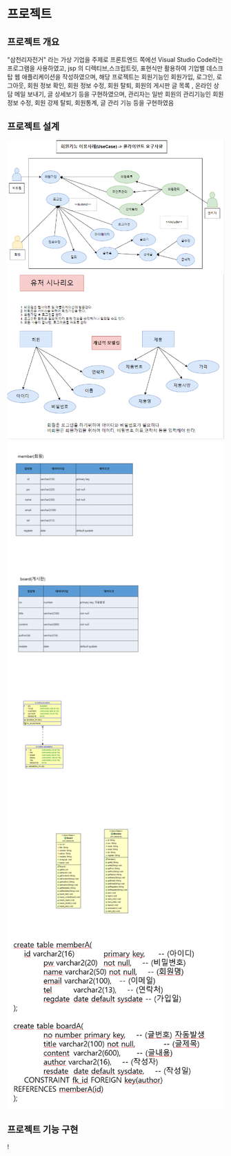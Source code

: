 # 프로젝트
## 프로젝트 개요
"삼천리자전거" 라는 가상 기업을 주제로  프론트엔드 쪽에선 Visual Studio Code라는 프로그램을 사용하였고, jsp 의 디렉티브,스크립트릿, 표현식만 활용하여 기업별 
데스크탑 웹 애플리케이션을 작성하였으며, 해당 프로젝트는 회원기능인 회원가입, 로그인, 로그아웃, 회원 정보 확인, 회원 정보 수정, 회원 탈퇴, 회원의 게시판 글 목록 , 온라인 상담 메일 보내기, 글 상세보기 등을 구현하였으며,
관리자는 일반 회원의 관리기능인 회원 정보 수정, 회원 강제 탈퇴, 회원통계, 글 관리 기능 등을 구현하였음

## 프로젝트 설계
![유스케이스](./img/database/pro01_07.PNG "유스케이스")
![유저시나리오](./img/database/pro01_06.PNG "유저시나리오")
![물리적 설계1](./img/database/pro01_01.PNG "물리적 설계1")
![물리적 설계2](./img/database/pro01_02.PNG "물리적 설계2")
![테이블ERD](./img/database/pro01_03.PNG "테이블ERD")
![클래스 다이어그램](./img/database/pro01_04.PNG "클래스 다이어그램")
![회원 테이블 생성](./img/database/pro01_05.PNG "회원 테이블 생성")

## 프로젝트 기능 구현 
!



 
